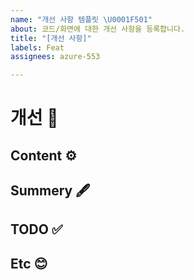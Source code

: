 ```yaml
---
name: "개선 사항 템플릿 \U0001F501"
about: 코드/화면에 대한 개선 사항을 등록합니다.
title: "[개선 사항]"
labels: Feat
assignees: azure-553

---
```


# 개선 🔁
## Content ⚙️

## Summery 🖋️

## TODO ✅

## Etc 😊
